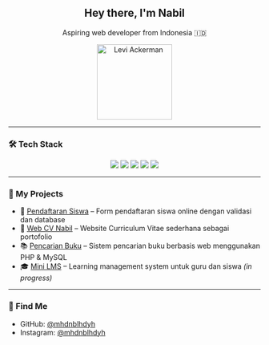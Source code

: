 <h2 align="center">Hey there, I'm Nabil</h2>
<p align="center">Aspiring web developer from Indonesia 🇮🇩</p>

<p align="center">
  <img src="https://github.com/mhdnblhdyh/mhdnblhdyh/blob/main/levi-ackerman-unscreen.gif?raw=true" alt="Levi Ackerman" width="150">
</p>


---

### 🛠️ Tech Stack

<p align="center">
  <img src="https://img.shields.io/badge/PHP-777BB4?style=flat&logo=php&logoColor=white" />
  <img src="https://img.shields.io/badge/MySQL-4479A1?style=flat&logo=mysql&logoColor=white" />
  <img src="https://img.shields.io/badge/HTML5-E34F26?style=flat&logo=html5&logoColor=white" />
  <img src="https://img.shields.io/badge/CSS3-1572B6?style=flat&logo=css3&logoColor=white" />
  <img src="https://img.shields.io/badge/VSCode-007ACC?style=flat&logo=visual-studio-code&logoColor=white" />
</p>

---

### 📂 My Projects

- 📝 [Pendaftaran Siswa](https://github.com/mhdnblhdyh/PendaftaranSiswa) – Form pendaftaran siswa online dengan validasi dan database  
- 💼 [Web CV Nabil](https://github.com/mhdnblhdyh/webcvnabil) – Website Curriculum Vitae sederhana sebagai portofolio  
- 📚 [Pencarian Buku](https://github.com/mhdnblhdyh/pencarianbuku) – Sistem pencarian buku berbasis web menggunakan PHP & MySQL  
- 🎓 [Mini LMS](https://github.com/mhdnblhdyh/lms) – Learning management system untuk guru dan siswa *(in progress)*

---

### 📍 Find Me

- GitHub: [@mhdnblhdyh](https://github.com/mhdnblhdyh)  
- Instagram: [@mhdnblhdyh](https://instagram.com/nblhdyh)
